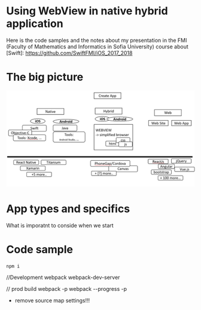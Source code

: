 ﻿# Using WebView in native hybrid application 

Here is the code samples and the notes about my presentation in the FMI (Faculty of Mathematics and Informatics in Sofia University) course about [Swift]: https://github.com/SwiftFMI/iOS_2017_2018

# The big picture 
![App Types](./assets/info/why.png)

# App types and specifics 
What is imporatnt to conside when we start

# Code sample  


	npm i
	
//Development
webpack
webpack-dev-server

// prod build
webpack -p
webpack --progress -p
+ remove source map settings!!!